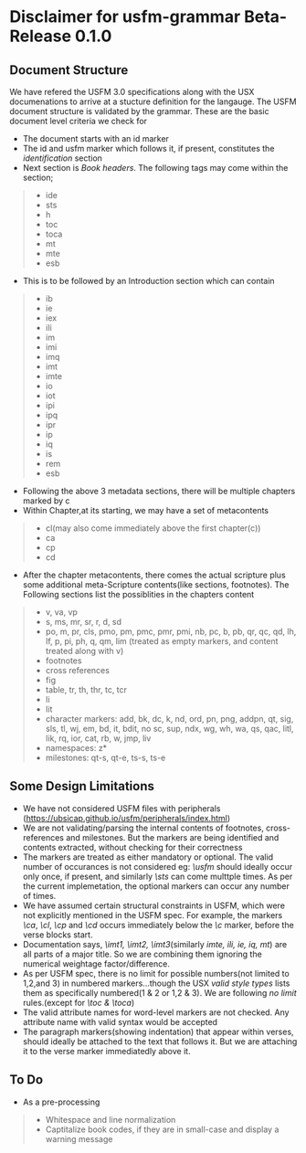 # Disclaimer for usfm-grammar Beta-Release 0.1.0

## Document Structure

We have refered the USFM 3.0 specifications along with the USX documenations to arrive at a stucture definition for the langauge.
The USFM document structure is validated by the grammar. These are the basic document level criteria we check for

* The document starts with an id marker
* The id and usfm marker which follows it, if present, constitutes the *identification* section
* Next section is *Book headers*. The following tags may come within the section;
> * ide
> * sts
> * h
> * toc
> * toca
> * mt
> * mte
> * esb
* This is to be followed by an Introduction section which can contain
> * ib
> * ie
> * iex
> * ili
> * im
> * imi
> * imq
> * imt
> * imte
> * io
> * iot
> * ipi
> * ipq
> * ipr
> * ip
> * iq
> * is
> * rem
> * esb
* Following the above 3 metadata sections, there will be multiple chapters marked by c
* Within Chapter,at its starting, we may have a set of metacontents 
> * cl(may also come immediately above the first chapter(c))
> * ca
> * cp
> * cd
* After the chapter metacontents, there comes the actual scripture plus some additional meta-Scripture contents(like sections, footnotes). The Following sections list the possiblities in the chapters content
> * v, va, vp
> * s, ms, mr, sr, r, d, sd
> * po, m, pr, cls, pmo, pm, pmc, pmr, pmi, nb, pc, b, pb, qr, qc, qd, lh, lf, p, pi, ph, q, qm, lim (treated as empty markers, and content treated along with v)
> * footnotes
> * cross references
> * fig
> * table, tr, th, thr, tc, tcr
> * li
> * lit
> * character markers: add, bk, dc, k, nd, ord, pn, png, addpn, qt, sig, sls, tl, wj, em, bd, it, bdit, no sc, sup, ndx, wg, wh, wa, qs, qac, litl, lik, rq, ior, cat, rb, w, jmp, liv
> * namespaces: z*
> * milestones: qt-s, qt-e, ts-s, ts-e

## Some Design Limitations

* We have not considered USFM files with peripherals (<https://ubsicap.github.io/usfm/peripherals/index.html>)
* We are not validating/parsing the internal contents of footnotes, cross-references and milestones. But the markers are being identified and contents extracted, without checking for their correctness
* The markers are treated as either mandatory or optional. The valid number of occurances is not considered
 eg: _\\usfm_ should ideally occur only once, if present, and similarly _\\sts_ can come multtple times. As per the current implemetation, the optional markers can occur any number of times.
* We have assumed certain structural constraints in USFM, which were not explicitly mentioned in the USFM spec. For example, the markers _\\ca_, _\\cl_, _\\cp_ and _\\cd_ occurs immediately below the _\\c_ marker, before the verse blocks start.
* Documentation says, _\\imt1, \\imt2, \\imt3_(similarly _imte, ili, ie, iq, mt_)  are all parts of a major title. So we are combining them ignoring the numerical weightage factor/difference. 
* As per USFM spec, there is no limit for possible numbers(not limited to 1,2,and 3) in numbered markers...though the USX _valid style types_ lists them as specifically numbered(1 & 2 or 1,2 & 3). We are following _no limit_ rules.(except for _\\toc & \\toca_)
* The valid attribute names for word-level markers are not checked. Any attribute name with valid syntax would be accepted
* The paragraph markers(showing indentation) that appear within verses,  should ideally be attached to the text that follows it. But we are attaching it to the verse marker immediatedly above it.

## To Do

* As a pre-processing
> * Whitespace and line normalization
> * Captitalize book codes, if they are in small-case
  and display a warning message
